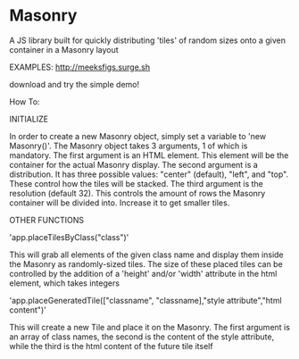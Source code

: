 # Masonry
A JS library built for quickly distributing 'tiles' of random sizes onto a given container in a Masonry layout

EXAMPLES:
http://meeksfigs.surge.sh

download and try the simple demo!




How To:


INITIALIZE

In order to create a new Masonry object, simply set a variable to 'new Masonry()'. The Masonry object takes 3 arguments, 1 of which is mandatory.
The first argument is an HTML element. This element will be the container for the actual Masonry display.
The second argument is a distribution. It has three possible values: "center" (default), "left", and "top". These control how the tiles will be stacked.
The third argument is the resolution (default 32). This controls the amount of rows the Masonry container will be divided into. Increase it to get smaller tiles.



OTHER FUNCTIONS

'app.placeTilesByClass("class")'

  This will grab all elements of the given class name and display them inside the Masonry as randomly-sized tiles.
  The size of these placed tiles can be controlled by the addition of a 'height' and/or 'width' attribute in the html element, which takes integers
 
'app.placeGeneratedTile(["classname", "classname],"style attribute","html content")'

  This will create a new Tile and place it on the Masonry. The first argument is an array of class names, the second is the content of the style attribute, while the third is the html content of the future tile itself

